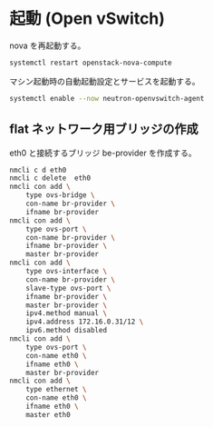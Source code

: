 # 起動 (Open vSwitch)

nova を再起動する。

```sh
systemctl restart openstack-nova-compute
```

マシン起動時の自動起動設定とサービスを起動する。

```sh
systemctl enable --now neutron-openvswitch-agent
```
## flat ネットワーク用ブリッジの作成

eth0 と接続するブリッジ be-provider を作成する。

```sh
nmcli c d eth0
nmcli c delete  eth0
nmcli con add \
    type ovs-bridge \
    con-name br-provider \
    ifname br-provider
nmcli con add \
    type ovs-port \
    con-name br-provider \
    ifname br-provider \
    master br-provider
nmcli con add \
    type ovs-interface \
    con-name br-provider \
    slave-type ovs-port \
    ifname br-provider \
    master br-provider \
    ipv4.method manual \
    ipv4.address 172.16.0.31/12 \
    ipv6.method disabled
nmcli con add \
    type ovs-port \
    con-name eth0 \
    ifname eth0 \
    master br-provider
nmcli con add \
    type ethernet \
    con-name eth0 \
    ifname eth0 \
    master eth0
```
